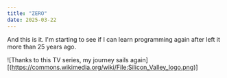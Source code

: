 ```yaml
---
title: "ZERO"
date: 2025-03-22
---
```

And this is it. I'm starting to see if I can learn programming again after left it more than 25 years ago.

![Thanks to this TV series, my journey sails again][(https://commons.wikimedia.org/wiki/File:Silicon_Valley_logo.png)]
